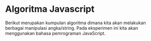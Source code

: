 # Algoritma Javascript

Berikut merupakan kumpulan algoritma dimana kita akan melakukan berbagai manipulasi angka/string. Pada eksperimen ini kita akan menggunakan bahasa pemrograman JavaScript.
